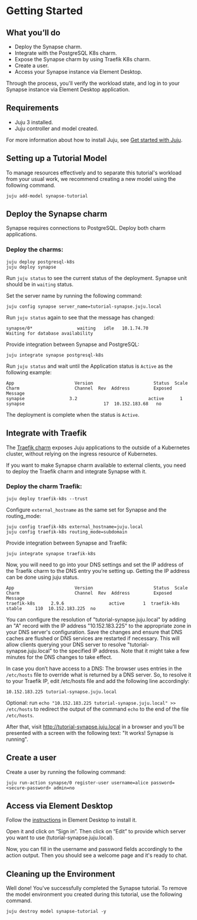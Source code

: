 # Getting Started

## What you’ll do
- Deploy the Synapse charm.
- Integrate with the PostgreSQL K8s charm.
- Expose the Synapse charm by using Traefik K8s charm.
- Create a user.
- Access your Synapse instance via Element Desktop.

Through the process, you'll verify the workload state, and log in to your
Synapse instance via Element Desktop application.

## Requirements
- Juju 3 installed.
- Juju controller and model created.

For more information about how to install Juju, see [Get started with Juju](https://juju.is/docs/olm/get-started-with-juju).

## Setting up a Tutorial Model

To manage resources effectively and to separate this tutorial's workload from
your usual work, we recommend creating a new model using the following command.

```
juju add-model synapse-tutorial
```

## Deploy the Synapse charm
Synapse requires connections to PostgreSQL. Deploy both charm applications.

### Deploy the charms:
```
juju deploy postgresql-k8s
juju deploy synapse
```

Run `juju status` to see the current status of the deployment. Synapse
unit should be in `waiting` status.

Set the server name by running the following command:
```
juju config synapse server_name=tutorial-synapse.juju.local
```

Run `juju status` again to see that the message has changed:
```
synapse/0*                 waiting   idle   10.1.74.70             Waiting for database availability
```

Provide integration between Synapse and PostgreSQL:
```
juju integrate synapse postgresql-k8s
```

Run `juju status` and wait until the Application status is `Active` as the
following example:
```
App                       Version                       Status  Scale  Charm                     Channel  Rev  Address         Exposed  Message
synapse                 3.2                           active      1  synapse                              17  10.152.183.68   no
```

The deployment is complete when the status is `Active`.

## Integrate with Traefik

The [Traefik charm](https://github.com/canonical/traefik-k8s-operator) exposes
Juju applications to the outside of a Kubernetes cluster, without relying on the
ingress resource of Kubernetes.

If you want to make Synapse charm available to external clients, you need to
deploy the Traefik charm and integrate Synapse with it.

### Deploy the charm Traefik:
```
juju deploy traefik-k8s --trust
```

Configure `external_hostname` as the same set for Synapse and the routing_mode:
```
juju config traefik-k8s external_hostname=juju.local
juju config traefik-k8s routing_mode=subdomain
```

Provide integration between Synapse and Traefik:
```
juju integrate synapse traefik-k8s
```

Now, you will need to go into your DNS settings and set the IP address of the
Traefik charm to the DNS entry you’re setting up. Getting the IP address can be
done using juju status.
```
App                       Version                       Status  Scale  Charm                     Channel  Rev  Address         Exposed  Message
traefik-k8s      2.9.6                 active       1  traefik-k8s      stable     110  10.152.183.225  no
```

You can configure the resolution of "tutorial-synapse.juju.local" by adding an
"A" record with the IP address "10.152.183.225" to the appropriate zone in your
DNS server's configuration. Save the changes and ensure that DNS caches are
flushed or DNS services are restarted if necessary. This will allow clients
querying your DNS server to resolve "tutorial-synapse.juju.local" to the
specified IP address. Note that it might take a few minutes for the DNS changes
to take effect.

In case you don’t have access to a DNS: The browser uses entries in the
`/etc/hosts` file to override what is returned by a DNS server. So, to resolve
it to your Traefik IP, edit /etc/hosts file and add the following line
accordingly:
```
10.152.183.225 tutorial-synapse.juju.local
```

Optional: run `echo "10.152.183.225 tutorial-synapse.juju.local" >> /etc/hosts`
to redirect the output of the command `echo` to the end of the file `/etc/hosts`.

After that, visit http://tutorial-synapse.juju.local in a browser and you'll be
presented with a screen with the following text: "It works! Synapse is running".

## Create a user
Create a user by running the following command:
```
juju run-action synapse/0 register-user username=alice password=<secure-password> admin=no
```

## Access via Element Desktop

Follow the [instructions](https://element.io/download) in Element Desktop to
install it.

Open it and click on “Sign in”. Then click on “Edit” to provide which server you
 want to use (tutorial-synapse.juju.local).

Now, you can fill in the username and password fields accordingly to the action
output. Then you should see a welcome page and it's ready to chat.

## Cleaning up the Environment

Well done! You've successfully completed the Synapse tutorial. To remove the
model environment you created during this tutorial, use the following command.

```
juju destroy model synapse-tutorial -y
```